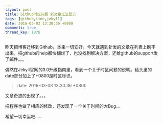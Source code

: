 ```yaml
---
layout: post
title: Github时区问题 新文章无法显示
tags: [github,time,jekyll]
date: 2016-03-03 13:30:36 +0800
comments: true
thread_key: 1878
---
```


昨天把博客迁移到Github，本来一切安好。今天就遇到新发的文章在列表上刷不出来，把github的help都快翻烂了，也没找到解决方案，还给github的support发了邮件。。。

偶然在Jekyll官网的3.0升级指南里，看到一个关于时区问题的说明。给头里的date部分加上了+0800是时区标识。

> date: 2016-03-03 13:30:36 +0800

文章奇迹的出现了。。。

把程序也做了相应的修改，还发现了一个关于时间的大Bug。。

希望一切幸运吧……


